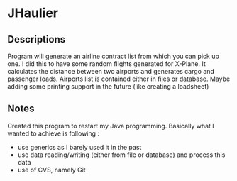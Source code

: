 # JHaulier
## Descriptions
Program will generate an airline contract list from which you can pick up one. I did this to have some random flights generated for X-Plane. It calculates the distance between two airports and generates cargo and passenger loads. Airports list is contained either in files or database. Maybe adding some printing support in the future (like creating a loadsheet)

## Notes
Created this program to restart my Java programming. Basically what I wanted to achieve is following :
- use generics as I barely used it in the past
- use data reading/writing (either from file or database) and process this data
- use of CVS, namely Git
